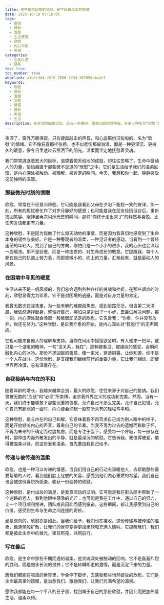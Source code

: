 ```yaml
---
title: 那些悄然绽放的欣慰，是生命最温柔的馈赠
date: 2025-10-18 07:16:06
tags:
  - 情感
  - 成长
  - 治愈
  - 生活感悟
  - 欣慰
  - 内心平和
  - 希望
categories:
  - 心灵札记
  - 随笔
toc: true
toc_number: true
abbrlink: a1b2c3d4-e5f6-7890-1234-567890abcdef
keywords:
  - 欣慰
  - 感动
  - 温暖
  - 治愈
  - 情感
  - 成长
  - 希望
  - 生活
description: 在生活的细微之处，总有一些瞬间，像微光般悄然降临，带来一种名为“欣慰”的温柔感受。它不是轰轰烈烈的喜悦，而是深沉而持久的暖意，是生命对我们最真挚的馈赠。这篇文章将带你一同感受那些触动心弦的欣慰时刻，探寻它们如何滋养我们的内心，成为我们前行的力量。
---
```


夜深了，窗外万籁俱寂，只有键盘敲击的声音，和心底那份沉甸甸的、名为“欣慰”的情绪。它不像狂喜那样张扬，也不似悲伤那般汹涌，而是一种更深沉、更持久的暖意，像冬日里透过云层洒下的阳光，温柔而坚定地抚慰着灵魂。

我们常常追逐着宏大的目标，渴望着惊天动地的成就，却往往忽略了，生命中最动人的力量，恰恰藏匿于那些微不足道的“欣慰”之中。它们是生活给予我们的温柔回馈，是内心深处被触动、被理解、被肯定的瞬间。今天，我想和你一起，静静感受这份独特的温暖。

### 那些微光时刻的馈赠

欣慰，常常在不经意间降临。它可能是我看到父母在夕阳下相视一笑的安详，那一刻，所有的担忧都化作了对岁月静好的感恩；也可能是我在朋友经历低谷后，重新找回笑容、眼神里再次闪烁光芒的瞬间，那种“你终于走出来了”的释然与喜悦，比任何言语都更有力量。

这种欣慰，不是因为我做了什么惊天动地的事情，而是因为我真切地感受到了生命本身的韧性与美好。它是一种旁观者的温柔，一种见证者的感动。当看到一个曾经迷茫的年轻人，找到了自己的方向，哪怕只是一个小小的进步，我的心头也会涌起一股暖流。那不是骄傲，而是一种由衷的、对生命成长的敬意。它提醒我，每个人都在自己的轨道上努力着，而那些微小的、向上的力量，汇聚起来，就是最动人的风景。

### 在困境中寻觅的暖意

生活从来不是一帆风顺的，我们总会遇到各种各样的挑战和挫折。在那些艰难的时刻，欣慰显得尤为珍贵。它不是对困境的逃避，而是对自身力量的肯定。

我曾无数次在深夜里，为一些未解的难题而焦虑，感到前路茫茫。但当第二天清晨，我依然选择起身，整理好自己，哪怕只是迈出了一小步，去尝试解决问题，那一刻，内心深处就会涌起一股微弱却坚定的欣慰。它告诉我：“你看，你并没有放弃，你还在努力。”这种欣慰，是自我疗愈的开始，是内心深处对“我能行”的无声回应。

它也可能来自他人的理解与支持。当你在风雨中摇摇欲坠时，有人递来一把伞，或只是一个温暖的眼神，一句“没关系，我在”，那种被看见、被接纳的感受，会瞬间融化内心的冰冷。那份不求回报的善意，像一束光，穿透阴霾，让你知道，你不是一个人在战斗。这份欣慰，是支撑我们继续前行的重要力量，它让我们相信，即使世界再冷漠，总有温暖存在。

### 自我接纳与内在的平和

随着年龄的增长，我越来越体会到，最大的欣慰，往往来源于对自己的接纳。我们曾被无数的“应该”和“必须”所束缚，追求着外界定义的成功和完美。然而，当有一天，我们终于能够放下那些沉重的包袱，允许自己不那么完美，允许自己犯错，允许自己有脆弱的一面时，内心便会涌起一股前所未有的轻松与平和。

这种欣慰，是与内在的自己和解。它意味着我不再苛求自己成为别人眼中的样子，而是开始倾听内心的声音，尊重自己的节奏。当我不再为过去的遗憾而耿耿于怀，不再为未来的不确定而过度焦虑，而是专注于当下，感受每一个呼吸，每一份存在时，那种由内而外散发出的平静，就是最深沉的欣慰。它告诉我，我值得被爱，值得被温柔以待，而这份爱和温柔，首先要由我自己给予。

### 传递与被传递的温柔

欣慰，也是一种可以传递的情感。当我们用自己的行动去温暖他人，去帮助那些需要帮助的人时，看到他们脸上绽放的笑容，感受到他们内心重燃的希望，我们自己也会被这份喜悦所感染，收获一份独特的欣慰。

这种欣慰，是付出后的满足，是爱意流动的证明。它可能是我在街头随手帮助了一个迷路的老人，看到他眼中感激的光芒；也可能是我在工作中，通过自己的努力，让一个项目顺利推进，团队成员因此而感到振奋。这些瞬间，都让我感受到自己的价值，感受到生命与生命之间连接的奇妙。

爱是双向的，欣慰亦是如此。当我们给予，我们也在接收。这份传递与被传递的温柔，像涟漪般扩散，让我们的世界变得更加柔软和充满人情味。它提醒我们，我们都是彼此生命中的微光，相互照亮，共同前行。

### 写在最后

欣慰，是生命中那些不期而遇的温柔，是灵魂深处被触动的回响。它不是轰轰烈烈的胜利，而是细水长流的滋养；它不是转瞬即逝的激情，而是沉淀下来的力量。

愿我们都能在喧嚣的世界里，学会停下脚步，去感受那些悄然绽放的欣慰。它们是生命最真挚的馈赠，是治愈我们、激励我们、让我们充满希望的源泉。

愿你我都能在每一个平凡的日子里，找到属于自己的那份欣慰，并因此而更加热爱生活，温柔以待。